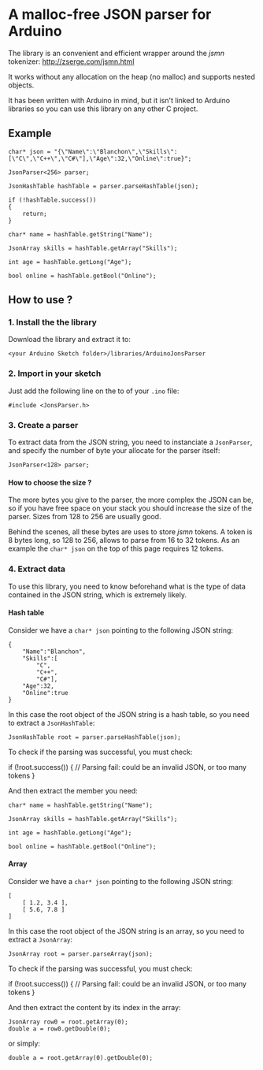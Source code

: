 # A malloc-free JSON parser for Arduino

The library is an convenient and efficient wrapper around the *jsmn* tokenizer: http://zserge.com/jsmn.html

It works without any allocation on the heap (no malloc) and supports nested objects.

It has been written with Arduino in mind, but it isn't linked to Arduino libraries so you can use this library on any other C project.

## Example

    char* json = "{\"Name\":\"Blanchon\",\"Skills\":[\"C\",\"C++\",\"C#\"],\"Age\":32,\"Online\":true}";

    JsonParser<256> parser;

    JsonHashTable hashTable = parser.parseHashTable(json);

    if (!hashTable.success())
    {
        return;
    }

    char* name = hashTable.getString("Name");

    JsonArray skills = hashTable.getArray("Skills");

    int age = hashTable.getLong("Age");

    bool online = hashTable.getBool("Online");

## How to  use ?

### 1. Install the the library

Download the library and extract it to:

    <your Arduino Sketch folder>/libraries/ArduinoJonsParser

### 2. Import in your sketch

Just add the following line on the to of your `.ino` file:

    #include <JonsParser.h>
    
### 3. Create a parser

To extract data from the JSON string, you need to instanciate a `JsonParser`, and specify the number of byte your allocate for the parser itself:

    JsonParser<128> parser;
    
#### How to choose the size ?

The more bytes you give to the parser, the more complex the JSON can be, so if you have free space on your stack you should increase the size of the parser.
Sizes from 128 to 256 are usually good.

Behind the scenes, all these bytes are uses to store *jsmn* tokens.
A token is 8 bytes long, so 128 to 256, allows to parse from 16 to 32 tokens.
As an example the `char* json` on the top of this page requires 12 tokens.

### 4. Extract data

To use this library, you need to know beforehand what is the type of data contained in the JSON string, which is extremely likely.

#### Hash table

Consider we have a `char* json` pointing to the following JSON string:

    {
        "Name":"Blanchon",
        "Skills":[
            "C",
            "C++",
            "C#"],
        "Age":32,
        "Online":true
    }

In this case the root object of the JSON string is a hash table, so you need to extract a `JsonHashTable`:
   
    JsonHashTable root = parser.parseHashTable(json);
    
To check if the parsing was successful, you must check:

   if (!root.success())
   {
       // Parsing fail: could be an invalid JSON, or too many tokens
   }
    
And then extract the member you need:
    
    char* name = hashTable.getString("Name");

    JsonArray skills = hashTable.getArray("Skills");

    int age = hashTable.getLong("Age");

    bool online = hashTable.getBool("Online");
    
#### Array

Consider we have a `char* json` pointing to the following JSON string:

    [
        [ 1.2, 3.4 ],
        [ 5.6, 7.8 ]               
    ]

In this case the root object of the JSON string is an array, so you need to extract a `JsonArray`:
   
    JsonArray root = parser.parseArray(json);
    
To check if the parsing was successful, you must check:

   if (!root.success())
   {
       // Parsing fail: could be an invalid JSON, or too many tokens
   }
    
And then extract the content by its index in the array:
    
    JsonArray row0 = root.getArray(0);
    double a = row0.getDouble(0);
    
or simply:

    double a = root.getArray(0).getDouble(0);
    